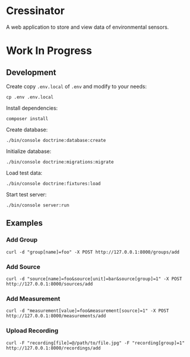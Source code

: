 Cressinator
===========

A web application to store and view data of environmental sensors.

# Work In Progress

## Development

Create copy `.env.local` of `.env` and modify to your needs:

    cp .env .env.local

Install dependencies:

    composer install

Create database:

    ./bin/console doctrine:database:create

Initialize database:

    ./bin/console doctrine:migrations:migrate

Load test data:

    ./bin/console doctrine:fixtures:load

Start test server:

    ./bin/console server:run

## Examples

### Add Group

    curl -d "group[name]=foo" -X POST http://127.0.0.1:8000/groups/add

### Add Source

    curl -d "source[name]=foo&source[unit]=bar&source[group]=1" -X POST http://127.0.0.1:8000/sources/add

### Add Measurement

    curl -d "measurement[value]=foo&measurement[source]=1" -X POST http://127.0.0.1:8000/measurements/add

### Upload Recording

    curl -F "recording[file]=@/path/to/file.jpg" -F "recording[group]=1" http://127.0.0.1:8000/recordings/add

